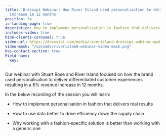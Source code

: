 ```yaml
---
title: 'Dressipi Webinar: How River Island used personalisation to deliver a 6% revenue
  increase in 12 months'
position: 34
is-landing-page: true
description: How to implement personalisation in fashion that delivers real results.
includes-video: true
hide-clients-carousel: true
video-url: https://dressipi.com/media/riverisland-dressipi-webinar.mp4
video-mask: "/uploads/riverisland-webinar-video-mask.png"
has-contact-section: true
Field name:
  Key: 
---
```


Our webinar with Stuart Rose and River Island focused on how the brand used personalisation to deliver differentiated customer experiences resulting in a 6% revenue increase in 12 months.

In the below recording of the session you will learn: 

* How to implement personalisation in fashion that delivers real results

* How to use data better to drive efficiency down the supply chain

* Why working with a fashion-specific solution is better than working with a generic one